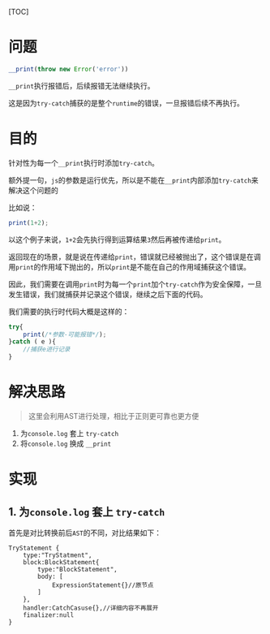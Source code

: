[TOC]

# 问题
```js
__print(throw new Error('error'))
```
`__print`执行报错后，后续报错无法继续执行。

这是因为`try-catch`捕获的是整个`runtime`的错误，一旦报错后续不再执行。

# 目的
针对性为每一个`__print`执行时添加`try-catch`。

额外提一句，`js`的参数是运行优先，所以是不能在`__print`内部添加`try-catch`来解决这个问题的

比如说：
```js
print(1+2);
```
以这个例子来说，`1+2`会先执行得到运算结果`3`然后再被传递给`print`。

返回现在的场景，就是说在传递给`print`，错误就已经被抛出了，这个错误是在调用`print`的作用域下抛出的，所以`print`是不能在自己的作用域捕获这个错误。

因此，我们需要在调用`print`时为每一个`print`加个`try-catch`作为安全保障，一旦发生错误，我们就捕获并记录这个错误，继续之后下面的代码。

我们需要的执行时代码大概是这样的：
```js
try{
    print(/*参数-可能报错*/);
}catch ( e ){
    //捕获e进行记录
}
```

# 解决思路
> 这里会利用AST进行处理，相比于正则更可靠也更方便

1. 为`console.log` 套上 `try-catch`
2. 将`console.log` 换成 `__print`

# 实现
## 1. 为`console.log` 套上 `try-catch`
首先是对比转换前后`AST`的不同，对比结果如下：
```
TryStatement {
    type:"TryStatment",
    block:BlockStatement{
        type:"BlockStatement",
        body: [
            ExpressionStatement{}//原节点
        ]
    },
    handler:CatchCasuse{},//详细内容不再展开
    finalizer:null
}
```
